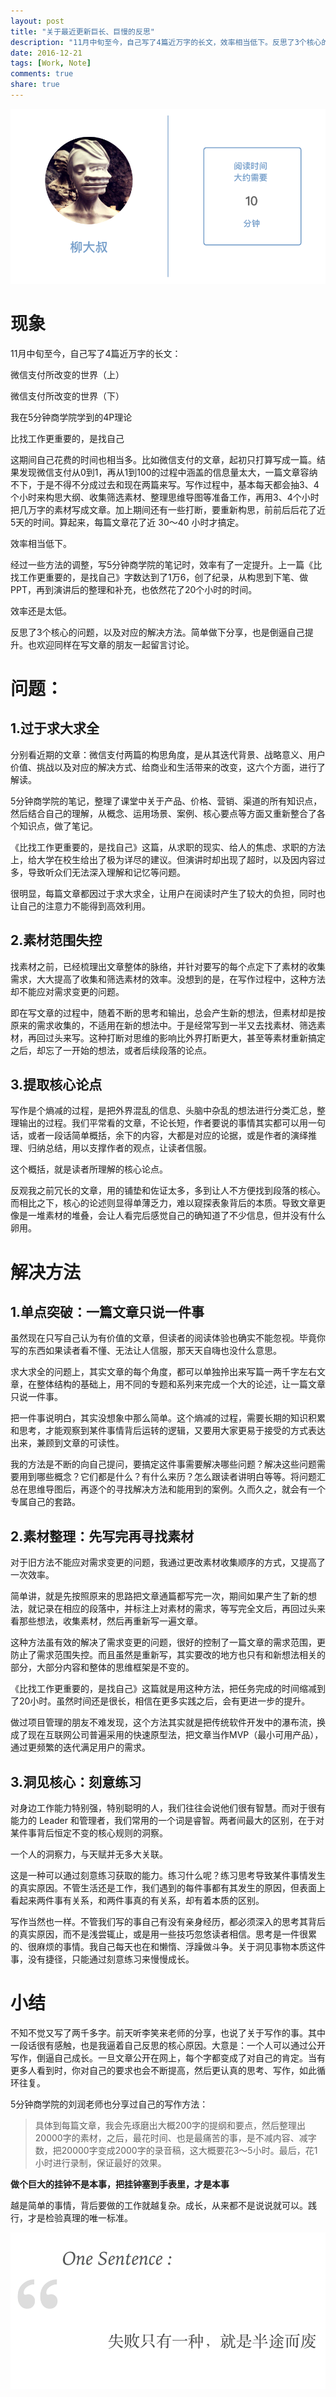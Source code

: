 ```yaml
---
layout: post
title: "关于最近更新巨长、巨慢的反思"
description: "11月中旬至今，自己写了4篇近万字的长文，效率相当低下。反思了3个核心的问题，以及对应的解决方法。简单做下分享，也是倒逼自己提升。欢迎同样在写文章的朋友一起留言讨论。"
date: 2016-12-21
tags: [Work, Note]
comments: true
share: true
---
```

![image](/images/Cover/12-21.png)

# 现象

11月中旬至今，自己写了4篇近万字的长文：

微信支付所改变的世界（上）

微信支付所改变的世界（下）

我在5分钟商学院学到的4P理论

比找工作更重要的，是找自己

这期间自己花费的时间也相当多。比如微信支付的文章，起初只打算写成一篇。结果发现微信支付从0到1，再从1到100的过程中涵盖的信息量太大，一篇文章容纳不下，于是不得不分成过去和现在两篇来写。写作过程中，基本每天都会抽3、4个小时来构思大纲、收集筛选素材、整理思维导图等准备工作，再用3、4个小时把几万字的素材写成文章。加上期间还有一些打断，要重新构思，前前后后花了近5天的时间。算起来，每篇文章花了近 30～40 小时才搞定。

效率相当低下。

经过一些方法的调整，写5分钟商学院的笔记时，效率有了一定提升。上一篇《比找工作更重要的，是找自己》字数达到了1万6，创了纪录，从构思到下笔、做PPT，再到演讲后的整理和补充，也依然花了20个小时的时间。

效率还是太低。

反思了3个核心的问题，以及对应的解决方法。简单做下分享，也是倒逼自己提升。也欢迎同样在写文章的朋友一起留言讨论。


# 问题：


## 1.过于求大求全

分别看近期的文章：微信支付两篇的构思角度，是从其迭代背景、战略意义、用户价值、挑战以及对应的解决方式、给商业和生活带来的改变，这六个方面，进行了解读。

5分钟商学院的笔记，整理了课堂中关于产品、价格、营销、渠道的所有知识点，然后结合自己的理解，从概念、运用场景、案例、核心要点等方面又重新整合了各个知识点，做了笔记。

《比找工作更重要的，是找自己》这篇，从求职的现实、给人的焦虑、求职的方法上，给大学在校生给出了极为详尽的建议。但演讲时却出现了超时，以及因内容过多，导致听众们无法深入理解和记忆等问题。

很明显，每篇文章都因过于求大求全，让用户在阅读时产生了较大的负担，同时也让自己的注意力不能得到高效利用。


## 2.素材范围失控

找素材之前，已经梳理出文章整体的脉络，并针对要写的每个点定下了素材的收集需求，大大提高了收集和筛选素材的效率。没想到的是，在写作过程中，这种方法却不能应对需求变更的问题。

即在写文章的过程中，随着不断的思考和输出，总会产生新的想法，但素材却是按原来的需求收集的，不适用在新的想法中。于是经常写到一半又去找素材、筛选素材，再回过头来写。这种打断对思维的影响比外界打断更大，甚至等素材重新搞定之后，却忘了一开始的想法，或者后续段落的论点。


## 3.提取核心论点

写作是个熵减的过程，是把外界混乱的信息、头脑中杂乱的想法进行分类汇总，整理输出的过程。我们平常看的文章，不论长短，作者要说的事情其实都可以用一句话，或者一段话简单概括，余下的内容，大都是对应的论据，或是作者的演绎推理、归纳总结，用以支撑作者的观点，让读者信服。

这个概括，就是读者所理解的核心论点。

反观我之前冗长的文章，用的铺垫和佐证太多，多到让人不方便找到段落的核心。而相比之下，核心的论述则显得单薄乏力，难以窥探表象背后的本质。导致文章更像是一堆素材的堆叠，会让人看完后感觉自己的确知道了不少信息，但并没有什么卵用。


# 解决方法


## 1.单点突破：一篇文章只说一件事

虽然现在只写自己认为有价值的文章，但读者的阅读体验也确实不能忽视。毕竟你写的东西如果读者看不懂、无法让人信服，那天天自嗨也没什么意思。

求大求全的问题上，其实文章的每个角度，都可以单独拎出来写篇一两千字左右文章，在整体结构的基础上，用不同的专题和系列来完成一个大的论述，让一篇文章只说一件事。

把一件事说明白，其实没想象中那么简单。这个熵减的过程，需要长期的知识积累和思考，才能观察到某件事情背后运转的逻辑，又要用大家更易于接受的方式表达出来，兼顾到文章的可读性。

我的方法是不断的向自己提问，要搞定这件事需要解决哪些问题？解决这些问题需要用到哪些概念？它们都是什么？有什么来历？怎么跟读者讲明白等等。将问题汇总在思维导图后，再逐个的寻找解决方法和能用到的案例。久而久之，就会有一个专属自己的套路。


## 2.素材整理：先写完再寻找素材

对于旧方法不能应对需求变更的问题，我通过更改素材收集顺序的方式，又提高了一次效率。

简单讲，就是先按照原来的思路把文章通篇都写完一次，期间如果产生了新的想法，就记录在相应的段落中，并标注上对素材的需求，等写完全文后，再回过头来看那些想法，收集素材，然后再重新写一遍文章。

这种方法虽有效的解决了需求变更的问题，很好的控制了一篇文章的需求范围，更防止了需求范围失控。而且虽然是重新写，其实要改的地方也只有和新想法相关的部分，大部分内容和整体的思维框架是不变的。

《比找工作更重要的，是找自己》这篇就是用这种方法，把任务完成的时间缩减到了20小时。虽然时间还是很长，相信在更多实践之后，会有更进一步的提升。

做过项目管理的朋友不难发现，这个方法其实就是把传统软件开发中的瀑布流，换成了现在互联网公司普遍采用的快速原型法，把文章当作MVP（最小可用产品），通过更频繁的迭代满足用户的需求。


## 3.洞见核心：刻意练习

对身边工作能力特别强，特别聪明的人，我们往往会说他们很有智慧。而对于很有能力的 Leader 和管理者，我们常用的一个词是睿智。两者间最大的区别，在于对某件事背后恒定不变的核心规则的洞察。

一个人的洞察力，与天赋并无多大关联。

这是一种可以通过刻意练习获取的能力。练习什么呢？练习思考导致某件事情发生的真实原因。不管生活还是工作，我们遇到的每件事都有其发生的原因，但表面上看起来两件事有关系，和两件事真的有关系，却有着本质的区别。

写作当然也一样。不管我们写的事自己有没有亲身经历，都必须深入的思考其背后的真实原因，而不是浅尝辄止，或是用一些技巧忽悠读者相信。思考是一件很累的、很麻烦的事情。我自己每天也在和懒惰、浮躁做斗争。关于洞见事物本质这件事，没有捷径，只能通过刻意练习来慢慢成长。


# 小结

不知不觉又写了两千多字。前天听李笑来老师的分享，也说了关于写作的事。其中一段话很有感触，也是我逼着自己反思的核心原因。大意是：一个人可以通过公开写作，倒逼自己成长。一旦文章公开在网上，每个字都变成了对自己的肯定。当有更多人看到时，你对自己的要求也会不断提高，然后更认真的思考、写作，如此循环往复。

5分钟商学院的刘润老师也分享过自己的写作方法：

> 具体到每篇文章，我会先琢磨出大概200字的提纲和要点，然后整理出20000字的素材，之后，最花时间、也是最痛苦的事，是不减内容、减字数，把20000字变成2000字的录音稿，这大概要花3～5小时。最后，花1小时进行录制，保证最好的效果。

**做个巨大的挂钟不是本事，把挂钟塞到手表里，才是本事**

越是简单的事情，背后要做的工作就越复杂。成长，从来都不是说说就可以。践行，才是检验真理的唯一标准。

![image](/images/OneSentence/12-21.png)